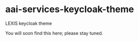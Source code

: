 # aai-services-keycloak-theme
LEXIS keycloak theme

You will soon find this here; please stay tuned.
